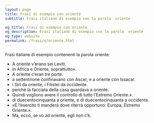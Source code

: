 ```yaml
---
layout: page
title: Frasi di esempio con oriente 
subtitle: Frasi italiane di esempio con la parola  oriente

og_title: Frasi di esempio con oriente 
og_description: Frasi italiane di esempio con la parola  oriente
og_type: website
permalink: /frasi/o/oriente.html
---
```


Frasi italiane di esempio contenenti la parola oriente:


- A oriente v’erano sei Leviti.
- In Africa e Oriente, soprattutto».
- A oriente c’eran tre porte.
- a settentrione confinavano con Ascer, e a oriente con Issacar.
- i Sirî da oriente, i Filistei da occidente.
- perché la facciata della casa guardava a oriente.
- Quindi vogliono avere il controllo di tutto l’Estremo Oriente.».
- di duecentocinquanta a oriente, e di duecentocinquanta a occidente.
- «E l’esercito ti manderà dove riterrà opportuno: Europa, Estremo Oriente.».
- Ma, ecco, se vo ad oriente, egli non c’è.
